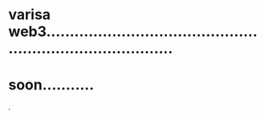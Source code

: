 # varisa web3................................................................................
# soon...........
.
